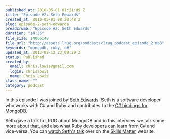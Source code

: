 ```yaml
--- 
published_at: 2010-05-01 01:21:09 Z
title: "Episode #2: Seth Edwards"
created_at: 2010-05-01 08:20:48 Z
slug: episode-2-seth-edwards
breadcrumb: "Episode #2: Seth Edwards"
duration: "14:35"
file_size: 14006148
file_url: "http://assets.lrug.org/podcasts/lrug_podcast_episode_2.mp3"
keywords: "mongodb, ruby, c#"
updated_at: 2013-02-12 23:09:29 Z
status: Published
created_by: 
  email: chris.lowis@gmail.com
  login: chrislowis
  name: Chris Lowis
class_name: ""
category: podcast
---
```


In this episode I was joined by <a href="http://codesnotdead.blogspot.com">Seth Edwards</a>. Seth is a software developer who works with C# and Ruby and contributes to the <a href="http://github.com/samus/mongodb-csharp">C# bindings for MongoDB</a>. 

Seth gave a talk to LRUG about MongoDB and in this interview we talk some more about that, and also what Ruby developers can learn from C# and vice-versa. You can <a href="http://skillsmatter.com/podcast/ajax-ria/seth-edwards-mongodb">watch Seth's talk</a> over on the <a href="http://skillsmatter.com">Skills Matter</a> website.


